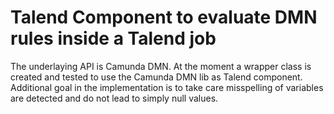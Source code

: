 # Talend Component to evaluate DMN rules inside a Talend job
The underlaying API is Camunda DMN.
At the moment a wrapper class is created and tested to use the Camunda DMN lib as Talend component.
Additional goal in the implementation is to take care misspelling of variables are detected and do not lead to simply null values.
